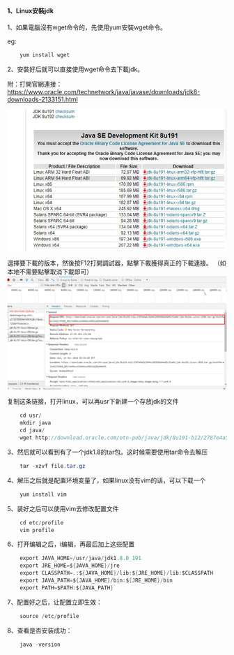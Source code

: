 #### 1、Linux安裝jdk

1、如果電腦沒有wget命令的，先使用yum安裝wget命令。

eg:
```java
    yum install wget
```
2、安裝好后就可以直接使用wget命令去下載jdk。

附：打開官網連接：https://www.oracle.com/technetwork/java/javase/downloads/jdk8-downloads-2133151.html

![](/assets/jdk1.8.jpg)

選擇要下載的版本，然後按F12打開調試器，點擊下載獲得真正的下載連接。
（如本地不需要點擊取消下載即可）
![](/assets/jdk1.8獲取連接.jpg)

复制这条链接，打开linux，可以再usr下新建一个存放jdk的文件
```java
    cd usr/
    mkdir java
    cd java/
    wget http://download.oracle.com/otn-pub/java/jdk/8u191-b12/2787e4a523244c269598db4e85c51e0c/jdk-8u191-linux-i586.tar.gz?AuthParam=1542174960_8617e406ce32466dce98214285e04b55
```
3、然后就可以看到有了一个jdk1.8的tar包。这时候需要使用tar命令去解压

```java
    tar -xzvf file.tar.gz
```
4、解压之后就是配置环境变量了，如果linux没有vim的话，可以下载一个
```java
    yum install vim
```
5、装好之后可以使用vim去修改配置文件
```java
    cd etc/profile
    vim profile
```
6、打开编辑之后，i编辑，再最后加上这些配置
```java
    export JAVA_HOME=/usr/java/jdk1.8.0_191
    export JRE_HOME=${JAVA_HOME}/jre
    export CLASSPATH=.:${JAVA_HOME}/lib:${JRE_HOME}/lib:$CLASSPATH
    export JAVA_PATH=${JAVA_HOME}/bin:${JRE_HOME}/bin
    export PATH=$PATH:${JAVA_PATH}
```
7、配置好之后，让配置立即生效：
```java
    source /etc/profile
```
8、查看是否安装成功：
```java
    java -version
```
